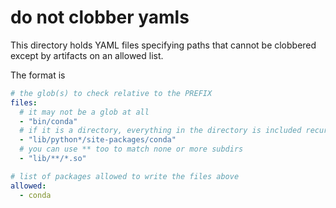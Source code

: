 # do not clobber yamls

This directory holds YAML files specifying paths that cannot be clobbered
except by artifacts on an allowed list.

The format is

```yaml
# the glob(s) to check relative to the PREFIX
files:
  # it may not be a glob at all
  - "bin/conda"
  # if it is a directory, everything in the directory is included recursively
  - "lib/python*/site-packages/conda"
  # you can use ** too to match none or more subdirs
  - "lib/**/*.so"

# list of packages allowed to write the files above
allowed:
  - conda
```

